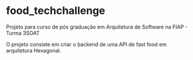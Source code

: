 # food_techchallenge
Projeto para curso de pós graduação em Arquitetura de Software na FIAP - Turma 3SOAT

O projeto consiste em criar o backend de uma API de fast food em arquitetura Hexagonal.


